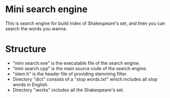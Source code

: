 # Mini search engine

This is search engine for build index of Shakespeare's set, and then you can search the words you wanna.

# Structure

 * "mini search.exe" is the executable file of the search engine.
 * ”mini search.cpp" is the main source code of the search engine.
 * "stem.h" is the header file of providing stemming filter.
 * Directory "dict" consists of a "stop words.txt" which includes all stop words in English.
 * Directory "works" includes all the Shakespeare's set.